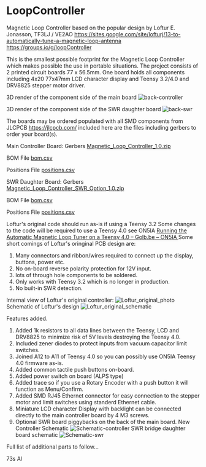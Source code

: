 # LoopController
Magnetic Loop Controller based on the popular design by Loftur E. Jonasson, TF3LJ / VE2AO
https://sites.google.com/site/lofturj/13-to-automatically-tune-a-magnetic-loop-antenna
https://groups.io/g/loopController

This is the smallest possible footprint for the Magnetic Loop Controller which makes possible the use in portable situations.
The project consists of 2 printed circuit boards 77 x 56.5mm. One board holds all components including 4x20 77x47mm LCD character display and Teensy 3.2/4.0 and DRV8825 stepper motor driver.


3D render of the component side of the main board 
![back-controller](https://github.com/user-attachments/assets/704977f6-1064-4351-9973-b99f6377c656)

3D render of the component side of the SWR daughter board 
![back-swr](https://github.com/user-attachments/assets/84016753-d76d-4f4f-b516-e0196b1b96ee)

The boards may be ordered populated with all SMD components from JLCPCB https://jlcpcb.com/ included here are the files including gerbers to order your board(s). 

Main Controller Board:
Gerbers
[Magnetic_Loop_Controller_1.0.zip](https://github.com/user-attachments/files/19380353/Magnetic_Loop_Controller_1.0.zip)

BOM File
[bom.csv](https://github.com/user-attachments/files/19380357/bom.csv)

Positions File
[positions.csv](https://github.com/user-attachments/files/19380376/positions.csv)


SWR Daughter Board:
Gerbers
[Magnetic_Loop_Controller_SWR_Option_1.0.zip](https://github.com/user-attachments/files/19380380/Magnetic_Loop_Controller_SWR_Option_1.0.zip)

BOM File
[bom.csv](https://github.com/user-attachments/files/19380385/bom.csv)

Positions File
[positions.csv](https://github.com/user-attachments/files/19380386/positions.csv)

Loftur's original code should run as-is if using a Teensy 3.2
Some changes to the code will be required to use a Teensy 4.0 see ON5IA [Running the Automatic Magnetic Loop Tuner on a Teensy 4.0 – Golb.be – ON5IA  ](https://www.golb.be/running-the-automatic-magnetic-loop-tuner-on-a-teensy-4-0/)
Some short comings of Loftur's oringinal PCB design are:
1. Many connectors and ribbon/wires required to connect up the display, buttons, power etc.
2. No on-board reverse polarity protection for 12V input.
3. lots of through hole components to be soldered.
4. Only works with Teensy 3.2 which is no longer in production.
5. No built-in SWR detection.

Internal view of Loftur's original controller:
![Loftur_original_photo](https://github.com/user-attachments/assets/ed87f680-dc14-40b1-ac3b-0c79518e38c2)
Schematic of Loftur's design
![Loftur_original_schematic](https://github.com/user-attachments/assets/27cbc087-f75f-40cc-ab1e-b2943080d432)


Features added.
1. Added 1k resistors to all data lines between the Teensy, LCD and DRV8825 to minimize risk of 5V levels destroying the Teensy 4.0.
2. Included zener diodes to protect inputs from vacuum capacitor limit switches.
3. Joined A12 to A11 of Teensy 4.0 so you can possibly use ON5IA Teensy 4.0 firmware as-is.
4. Added common tactile push buttons on-board.
5. Added power switch on board (ALPS type)
6. Added trace so if you use a Rotary Encoder with a push button it will function as Menu/Confirm.
7. Added SMD RJ45 Ethernet connector for easy connection to the stepper motor and limit switches using standerd Ethernet cable.
8. Miniature LCD character Display with backlight can be connected directly to the main controller board by 4 M3 screws.
9. Optional SWR board piggybacks on the back of the main board.
New Controller Schematic
![Schematic-controller](https://github.com/user-attachments/assets/7b553e8a-0baa-4a13-b755-a610c47f3ed1)
SWR bridge daughter board schematic
![Schematic-swr](https://github.com/user-attachments/assets/c450c20a-d48b-4b8d-a5e6-4497ec0cff0e)



Full list of additional parts to follow...

73s Al
